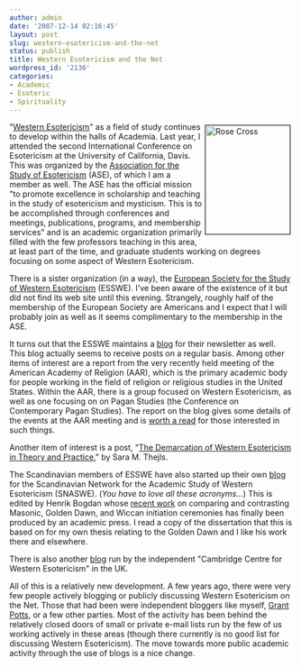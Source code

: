 ```yaml
---
author: admin
date: '2007-12-14 02:16:45'
layout: post
slug: western-esotericism-and-the-net
status: publish
title: Western Esotericism and the Net
wordpress_id: '2136'
categories:
- Academic
- Esoteric
- Spirituality
---
```

<img src="http://www.arcanology.com/images/rosecross.gif" alt="Rose Cross" align="right" border="1" height="193" hspace="5" vspace="5" width="150" />"<a href="http://www.esoteric.msu.edu/Hanegraaff.html">Western Esotericism</a>" as a field of study continues to develop within the halls of Academia. Last year, I attended the second International Conference on Esotericism at the University of California, Davis. This was organized by the <a href="http://www.aseweb.org/">Association for the Study of Esotericism</a> (ASE), of which I am a member as well. The ASE has the official mission "to promote excellence in scholarship and teaching in the study of esotericism and mysticism. This is to be accomplished through conferences and meetings, publications, programs, and membership services" and is an academic organization primarily filled with the few professors teaching in this area, at least part of the time, and graduate students working on degrees focusing on some aspect of Western Esotericism.

There is a sister organization (in a way), the <a href="http://www.esswe.org/">European Society for the Study of Western Esotericism</a> (ESSWE). I've been aware of the existence of it but did not find its web site until this evening. Strangely, roughly half of the membership of the European Society are Americans and I expect that I will probably join as well as it seems complimentary to the membership in the ASE.

It turns out that the ESSWE maintains a <a href="http://esswe.blogspot.com/">blog</a> for their newsletter as well. This blog actually seems to receive posts on a regular basis. Among other items of interest are a report from the very recently held meeting of the American Academy of Religion (AAR), which is the primary academic body for people working in the field of religion or religious studies in the United States. Within the AAR, there is a group focused on Western Esotericism, as well as one focusing on on Pagan Studies (the Conference on Contemporary Pagan Studies). The report on the blog gives some details of the events at the AAR meeting and is <a href="http://esswe.blogspot.com/2007/12/american-academy-of-religion-2007.html">worth a read</a> for those interested in such things.

Another item of interest is a post, "<a href="http://esswe.blogspot.com/2007/12/demarcation-of-western-esotericism-in.html">The Demarcation of Western Esotericism in Theory and Practice</a>," by Sara M. Thejls.

The Scandinavian members of ESSWE have also started up their own <a href="http://snaswe.blogspot.com/">blog</a> for the Scandinavian Network for the Academic Study of Western Esotericism (SNASWE). (<em>You have to love all these acronyms...</em>) This is edited by Henrik Bogdan whose <a href="http://www.amazon.com/Western-Esotericism-Initiation-Esoteric-Traditions/dp/0791470695">recent work</a> on comparing and contrasting Masonic, Golden Dawn, and Wiccan initiation ceremonies has finally been produced by an academic press. I read a copy of the dissertation that this is based on for my own thesis relating to the Golden Dawn and I like his work there and elsewhere.

There is also another <a href="http://ccwe.wordpress.com/">blog</a> run by the independent "Cambridge Centre for Western Esotericism" in the UK.

All of this is a relatively new development. A few years ago, there were very few people actively blogging or publicly discussing Western Esotericism on the Net. Those that had been were independent bloggers like myself, <a href="http://www.religiousthought.com/blog/">Grant Potts</a>, or a few other parties. Most of the activity has been behind the relatively closed doors of small or private e-mail lists run by the few of us working actively in these areas (though there currently is no good list for discussing Western Esotericism). The move towards more public academic activity through the use of blogs is a nice change.
